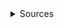 <details>
<summary>Sources</summary>

1. NC State Logo: https://brand.ncsu.edu/downloads/

2. Hurricane Lee Image: https://www.washingtonpost.com/weather/2023/09/06/hurricane-lee-storm-category5-track/

3. Css for grid: https://grid.layoutit.com/?id=brYlRca

4. Ben Shelton vs Novak Djokovic image: https://www.sportskeeda.com/tennis/us-open-2023-novak-djokovic-vs-ben-shelton-preview-head-to-head-prediction-odds-pick


</details>
